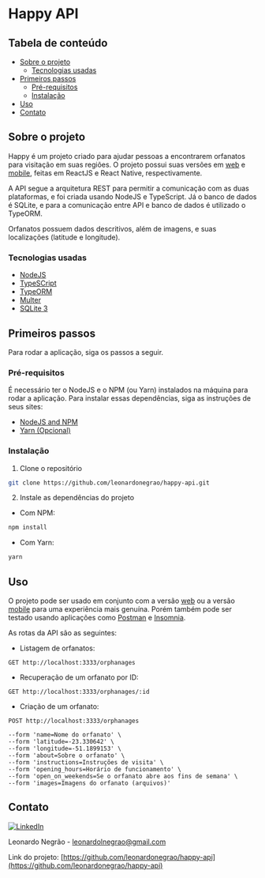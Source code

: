 # Happy API

## Tabela de conteúdo

- [Sobre o projeto](#sobre-o-projeto)
  - [Tecnologias usadas](#tecnologias-usadas)
- [Primeiros passos](#primeiros-passos)
  - [Pré-requisitos](#pré-requisitos)
  - [Instalação](#instalação)
- [Uso](#uso)
- [Contato](#contato)

## Sobre o projeto

Happy é um projeto criado para ajudar pessoas a encontrarem orfanatos para visitação em suas regiões. O projeto possui suas versões em [web](https://github.com/leonardonegrao/happy-web) e [mobile](https://github.com/leonardonegrao/happy-mobile), feitas em ReactJS e React Native, respectivamente.

A API segue a arquitetura REST para permitir a comunicação com as duas plataformas, e foi criada usando NodeJS e TypeScript. Já o banco de dados é SQLite, e para a comunicação entre API e banco de dados é utilizado o TypeORM.

Orfanatos possuem dados descritivos, além de imagens, e suas localizações (latitude e longitude).

### Tecnologias usadas

- [NodeJS](https://nodejs.org/en/)
- [TypeSCript](https://www.typescriptlang.org/)
- [TypeORM](https://typeorm.io/#/)
- [Multer](https://www.npmjs.com/package/multer)
- [SQLite 3](https://www.npmjs.com/package/sqlite3)

## Primeiros passos

Para rodar a aplicação, siga os passos a seguir.

### Pré-requisitos

É necessário ter o NodeJS e o NPM (ou Yarn) instalados na máquina para rodar a aplicação. Para instalar essas dependências, siga as instruções de seus sites:

* [NodeJS and NPM](https://nodejs.org/en/download/)
* [Yarn (Opcional)](https://yarnpkg.com/)

### Instalação

1. Clone o repositório
```sh
git clone https://github.com/leonardonegrao/happy-api.git
```
2. Instale as dependências do projeto

* Com NPM:
```sh
npm install
```

* Com Yarn:
```sh
yarn
```

## Uso

O projeto pode ser usado em conjunto com a versão [web](https://github.com/leonardonegrao/happy-web) ou a versão [mobile](https://github.com/leonardonegrao/happy-mobile) para uma experiência mais genuína. Porém também pode ser testado usando aplicações como [Postman](https://www.postman.com/) e [Insomnia](https://insomnia.rest/).

As rotas da API são as seguintes:

* Listagem de orfanatos:
```
GET http://localhost:3333/orphanages
```

* Recuperação de um orfanato por ID:
```
GET http://localhost:3333/orphanages/:id
```

* Criação de um orfanato:
```
POST http://localhost:3333/orphanages

--form 'name=Nome do orfanato' \
--form 'latitude=-23.330642' \
--form 'longitude=-51.1899153' \
--form 'about=Sobre o orfanato' \
--form 'instructions=Instruções de visita' \
--form 'opening_hours=Horário de funcionamento' \
--form 'open_on_weekends=Se o orfanato abre aos fins de semana' \
--form 'images=Imagens do orfanato (arquivos)'
```

## Contato

[![LinkedIn][linkedin-shield]][linkedin-url]

Leonardo Negrão - [leonardolnegrao@gmail.com](mailto:leonardolnegrao@gmail.com)

Link do projeto: [https://github.com/leonardonegrao/happy-api](https://github.com/leonardonegrao/happy-api)

<!-- MARKDOWN LINKS & IMAGES -->
[linkedin-shield]: https://img.shields.io/badge/-LinkedIn-black.svg?style=flat-square&logo=linkedin&colorB=555
[linkedin-url]: https://linkedin.com/in/leonardonegrão
